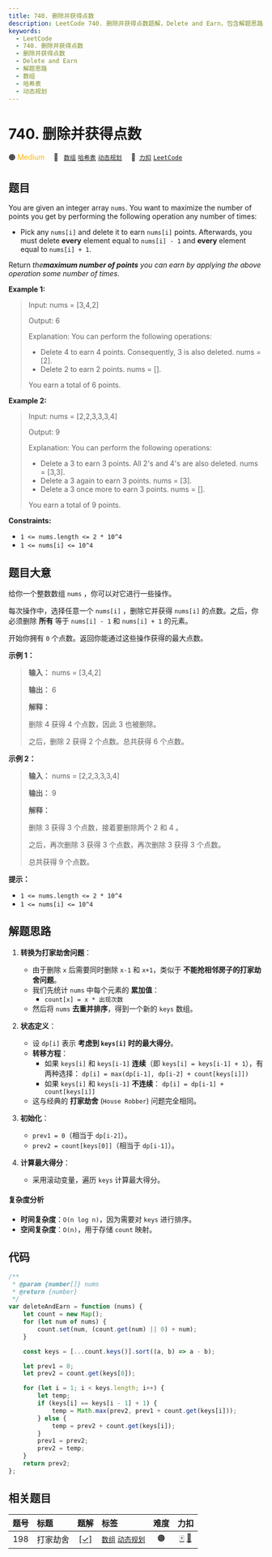 ```yaml
---
title: 740. 删除并获得点数
description: LeetCode 740. 删除并获得点数题解，Delete and Earn，包含解题思路、复杂度分析以及完整的 JavaScript 代码实现。
keywords:
  - LeetCode
  - 740. 删除并获得点数
  - 删除并获得点数
  - Delete and Earn
  - 解题思路
  - 数组
  - 哈希表
  - 动态规划
---
```


# 740. 删除并获得点数

🟠 <font color=#ffb800>Medium</font>&emsp; 🔖&ensp; [`数组`](/tag/array.md) [`哈希表`](/tag/hash-table.md) [`动态规划`](/tag/dynamic-programming.md)&emsp; 🔗&ensp;[`力扣`](https://leetcode.cn/problems/delete-and-earn) [`LeetCode`](https://leetcode.com/problems/delete-and-earn)

## 题目

You are given an integer array `nums`. You want to maximize the number of
points you get by performing the following operation any number of times:

- Pick any `nums[i]` and delete it to earn `nums[i]` points. Afterwards, you must delete **every** element equal to `nums[i] - 1` and **every** element equal to `nums[i] + 1`.

Return _the**maximum number of points** you can earn by applying the above
operation some number of times_.

**Example 1:**

> Input: nums = [3,4,2]
>
> Output: 6
>
> Explanation: You can perform the following operations:
>
> - Delete 4 to earn 4 points. Consequently, 3 is also deleted. nums = [2].
> - Delete 2 to earn 2 points. nums = [].
>
> You earn a total of 6 points.

**Example 2:**

> Input: nums = [2,2,3,3,3,4]
>
> Output: 9
>
> Explanation: You can perform the following operations:
>
> - Delete a 3 to earn 3 points. All 2's and 4's are also deleted. nums = [3,3].
> - Delete a 3 again to earn 3 points. nums = [3].
> - Delete a 3 once more to earn 3 points. nums = [].
>
> You earn a total of 9 points.

**Constraints:**

- `1 <= nums.length <= 2 * 10^4`
- `1 <= nums[i] <= 10^4`

## 题目大意

给你一个整数数组 `nums` ，你可以对它进行一些操作。

每次操作中，选择任意一个 `nums[i]` ，删除它并获得 `nums[i]` 的点数。之后，你必须删除 **所有** 等于 `nums[i] - 1`
和 `nums[i] + 1` 的元素。

开始你拥有 `0` 个点数。返回你能通过这些操作获得的最大点数。

**示例 1：**

> **输入：** nums = [3,4,2]
>
> **输出：** 6
>
> **解释：**
>
> 删除 4 获得 4 个点数，因此 3 也被删除。
>
> 之后，删除 2 获得 2 个点数。总共获得 6 个点数。

**示例 2：**

> **输入：** nums = [2,2,3,3,3,4]
>
> **输出：** 9
>
> **解释：**
>
> 删除 3 获得 3 个点数，接着要删除两个 2 和 4 。
>
> 之后，再次删除 3 获得 3 个点数，再次删除 3 获得 3 个点数。
>
> 总共获得 9 个点数。

**提示：**

- `1 <= nums.length <= 2 * 10^4`
- `1 <= nums[i] <= 10^4`

## 解题思路

1. **转换为打家劫舍问题**：

   - 由于删除 `x` 后需要同时删除 `x-1` 和 `x+1`，类似于 **不能抢相邻房子的打家劫舍问题**。
   - 我们先统计 `nums` 中每个元素的 **累加值**：
     - `count[x] = x * 出现次数`
   - 然后将 `nums` **去重并排序**，得到一个新的 `keys` 数组。

2. **状态定义**：

   - 设 `dp[i]` 表示 **考虑到 `keys[i]` 时的最大得分**。
   - **转移方程**：
     - 如果 `keys[i]` 和 `keys[i-1]` **连续**（即 `keys[i] = keys[i-1] + 1`），有两种选择：
       `dp[i] = max(dp[i-1], dp[i-2] + count[keys[i]])`
     - 如果 `keys[i]` 和 `keys[i-1]` **不连续**：
       `dp[i] = dp[i-1] + count[keys[i]]`
   - 这与经典的 **打家劫舍** (`House Robber`) 问题完全相同。

3. **初始化**：

   - `prev1 = 0`（相当于 `dp[i-2]`）。
   - `prev2 = count[keys[0]]`（相当于 `dp[i-1]`）。

4. **计算最大得分**：
   - 采用滚动变量，遍历 `keys` 计算最大得分。

#### 复杂度分析

- **时间复杂度**：`O(n log n)`，因为需要对 `keys` 进行排序。
- **空间复杂度**：`O(n)`，用于存储 `count` 映射。

## 代码

```javascript
/**
 * @param {number[]} nums
 * @return {number}
 */
var deleteAndEarn = function (nums) {
	let count = new Map();
	for (let num of nums) {
		count.set(num, (count.get(num) || 0) + num);
	}

	const keys = [...count.keys()].sort((a, b) => a - b);

	let prev1 = 0;
	let prev2 = count.get(keys[0]);

	for (let i = 1; i < keys.length; i++) {
		let temp;
		if (keys[i] == keys[i - 1] + 1) {
			temp = Math.max(prev2, prev1 + count.get(keys[i]));
		} else {
			temp = prev2 + count.get(keys[i]);
		}
		prev1 = prev2;
		prev2 = temp;
	}
	return prev2;
};
```

## 相关题目

<!-- prettier-ignore -->
| 题号 | 标题 | 题解 | 标签 | 难度 | 力扣 |
| :------: | :------ | :------: | :------ | :------: | :------: |
| 198 | 打家劫舍 | [[✓]](/problem/0198.md) |  [`数组`](/tag/array.md) [`动态规划`](/tag/dynamic-programming.md) | 🟠 | [🀄️](https://leetcode.cn/problems/house-robber) [🔗](https://leetcode.com/problems/house-robber) |